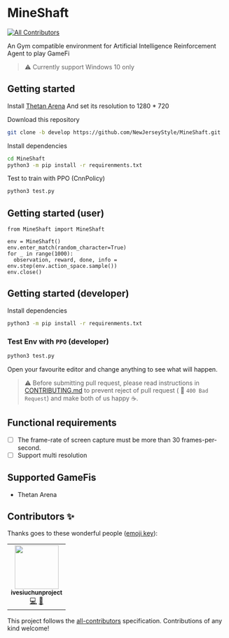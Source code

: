 # MineShaft
<!-- ALL-CONTRIBUTORS-BADGE:START - Do not remove or modify this section -->
[![All Contributors](https://img.shields.io/badge/all_contributors-1-orange.svg?style=flat-square)](#contributors-)
<!-- ALL-CONTRIBUTORS-BADGE:END -->
An Gym compatible environment for Artificial Intelligence Reinforcement Agent to play GameFi

> ⚠️ Currently support Windows 10 only
## Getting started
Install [Thetan Arena](https://thetanarena.com/)
And set its resolution to 1280 * 720

Download this repository
```bash
git clone -b develop https://github.com/NewJerseyStyle/MineShaft.git
```

Install dependencies
```bash
cd MineShaft
python3 -m pip install -r requirenments.txt
```

Test to train with PPO (CnnPolicy)
```bash
python3 test.py
```

## Getting started (user)
```py3
from MineShaft import MineShaft

env = MineShaft()
env.enter_match(random_character=True)
for _ in range(1000):
  observation, reward, done, info = env.step(env.action_space.sample())
env.close()
```

## Getting started (developer)
Install dependencies
```bash
python3 -m pip install -r requirenments.txt
```

### Test Env with `PPO` (developer)
```bash
python3 test.py
```

Open your favourite editor and change anything to see what will happen.

> ⚠️ Before submitting pull request, please read instructions in [CONTRIBUTING.md](CONTRIBUTING.md)
to prevent reject of pull request ( 🚧 `400 Bad Request`) and make both of us happy ☕.

## Functional requirements
- [ ] The frame-rate of screen capture must be more than 30 frames-per-second.
- [ ] Support multi resolution

## Supported GameFis
- Thetan Arena

## Contributors ✨

Thanks goes to these wonderful people ([emoji key](https://allcontributors.org/docs/en/emoji-key)):

<!-- ALL-CONTRIBUTORS-LIST:START - Do not remove or modify this section -->
<!-- prettier-ignore-start -->
<!-- markdownlint-disable -->
<table>
  <tr>
    <td align="center"><a href="https://github.com/ivesiuchunproject"><img src="https://avatars.githubusercontent.com/u/110085069?v=4?s=100" width="100px;" alt=""/><br /><sub><b>ivesiuchunproject</b></sub></a><br /><a href="https://github.com/Kush-Gold-Rush/MineShaft/commits?author=ivesiuchunproject" title="Code">💻</a> <a href="#maintenance-ivesiuchunproject" title="Maintenance">🚧</a></td>
  </tr>
</table>

<!-- markdownlint-restore -->
<!-- prettier-ignore-end -->

<!-- ALL-CONTRIBUTORS-LIST:END -->

This project follows the [all-contributors](https://github.com/all-contributors/all-contributors) specification. Contributions of any kind welcome!